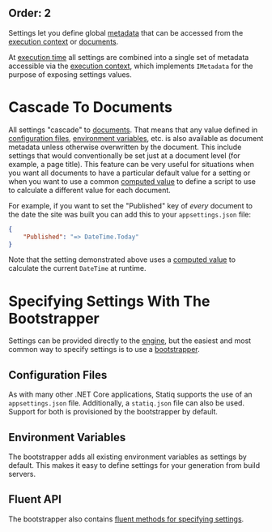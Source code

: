 Order: 2
---
Settings let you define global [metadata](xref:documents-and-metadata#about-metadata) that can be accessed from the [execution context](xref:execution#execution-context) or [documents](xref:documents-and-metadata).

At [execution time](xref:execution) all settings are combined into a single set of metadata accessible via the [execution context](xref:execution#execution-context), which implements `IMetadata` for the purpose of exposing settings values.

# Cascade To Documents

All settings "cascade" to [documents](xref:documents-and-metadata). That means that any value defined in [configuration files](#configuration-files), [environment variables](#environment-variables), etc. is also available as document metadata unless otherwise overwritten by the document. This include settings that would conventionally be set just at a document level (for example, a page title). This feature can be very useful for situations when you want all documents to have a particular default value for a setting or when you want to use a common [computed value](xref:metadata-values#computed-values) to define a script to use to calculate a different value for each document.

For example, if you want to set the "Published" key of _every_ document to the date the site was built you can add this to your `appsettings.json` file:

```json
{
    "Published": "=> DateTime.Today"
}
```

Note that the setting demonstrated above uses a [computed value](xref:metadata-values#computed-values) to calculate the current `DateTime` at runtime.

# Specifying Settings With The Bootstrapper

Settings can be provided directly to the [engine](xref:engine), but the easiest and most common way to specify settings is to use a [bootstrapper](xref:bootstrapper).

## Configuration Files

As with many other .NET Core applications, Statiq supports the use of an `appsettings.json` file. Additionally, a `statiq.json` file can also be used. Support for both is provisioned by the bootstrapper by default.

## Environment Variables

The bootstrapper adds all existing environment variables as settings by default. This makes it easy to define settings for your generation from build servers.

## Fluent API

The bootstrapper also contains [fluent methods for specifying settings](xref:specifying-settings).
